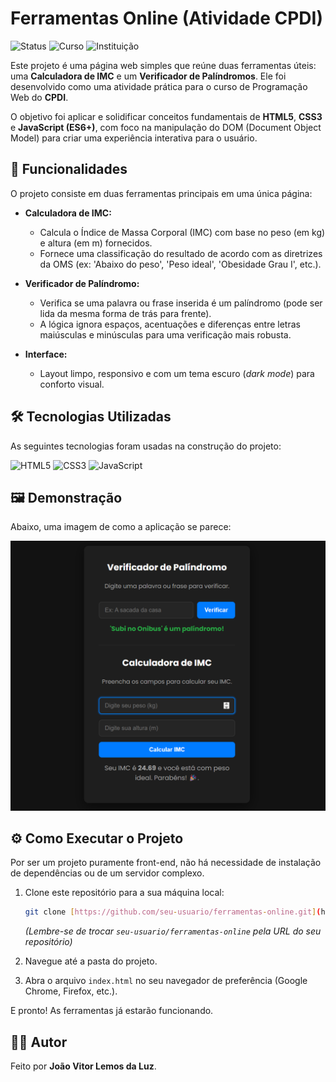 # Ferramentas Online (Atividade CPDI)

![Status](https://img.shields.io/badge/status-concluído-brightgreen)
![Curso](https://img.shields.io/badge/Curso-Programação%20Web-blue)
![Instituição](https://img.shields.io/badge/Instituição-CPDI-purple)

Este projeto é uma página web simples que reúne duas ferramentas úteis: uma **Calculadora de IMC** e um **Verificador de Palíndromos**. Ele foi desenvolvido como uma atividade prática para o curso de Programação Web do **CPDI**.

O objetivo foi aplicar e solidificar conceitos fundamentais de **HTML5**, **CSS3** e **JavaScript (ES6+)**, com foco na manipulação do DOM (Document Object Model) para criar uma experiência interativa para o usuário.

## 🚀 Funcionalidades

O projeto consiste em duas ferramentas principais em uma única página:

-   **Calculadora de IMC:**
    -   Calcula o Índice de Massa Corporal (IMC) com base no peso (em kg) e altura (em m) fornecidos.
    -   Fornece uma classificação do resultado de acordo com as diretrizes da OMS (ex: 'Abaixo do peso', 'Peso ideal', 'Obesidade Grau I', etc.).

-   **Verificador de Palíndromo:**
    -   Verifica se uma palavra ou frase inserida é um palíndromo (pode ser lida da mesma forma de trás para frente).
    -   A lógica ignora espaços, acentuações e diferenças entre letras maiúsculas e minúsculas para uma verificação mais robusta.

-   **Interface:**
    -   Layout limpo, responsivo e com um tema escuro (*dark mode*) para conforto visual.

## 🛠️ Tecnologias Utilizadas

As seguintes tecnologias foram usadas na construção do projeto:

![HTML5](https://img.shields.io/badge/HTML5-E34F26?style=for-the-badge&logo=html5&logoColor=white)
![CSS3](https://img.shields.io/badge/CSS3-1572B6?style=for-the-badge&logo=css3&logoColor=white)
![JavaScript](https://img.shields.io/badge/JavaScript-F7DF1E?style=for-the-badge&logo=javascript&logoColor=black)


## 🖼️ Demonstração

Abaixo, uma imagem de como a aplicação se parece:

![Screenshot da aplicação](screenshot.png)

## ⚙️ Como Executar o Projeto

Por ser um projeto puramente front-end, não há necessidade de instalação de dependências ou de um servidor complexo.

1.  Clone este repositório para a sua máquina local:
    ```bash
    git clone [https://github.com/seu-usuario/ferramentas-online.git](https://github.com/seu-usuario/ferramentas-online.git)
    ```
    *(Lembre-se de trocar `seu-usuario/ferramentas-online` pela URL do seu repositório)*

2.  Navegue até a pasta do projeto.

3.  Abra o arquivo `index.html` no seu navegador de preferência (Google Chrome, Firefox, etc.).

E pronto! As ferramentas já estarão funcionando.

## 👨‍💻 Autor

Feito por **João Vitor Lemos da Luz**.

